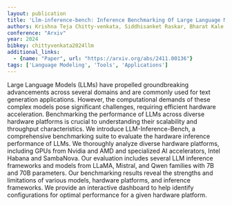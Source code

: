 ```yaml
---
layout: publication
title: 'Llm-inference-bench: Inference Benchmarking Of Large Language Models On AI Accelerators'
authors: Krishna Teja Chitty-venkata, Siddhisanket Raskar, Bharat Kale, Farah Ferdaus, Aditya Tanikanti, Ken Raffenetti, Valerie Taylor, Murali Emani, Venkatram Vishwanath
conference: "Arxiv"
year: 2024
bibkey: chittyvenkata2024llm
additional_links:
  - {name: "Paper", url: "https://arxiv.org/abs/2411.00136"}
tags: ['Language Modeling', 'Tools', 'Applications']
---
```

Large Language Models (LLMs) have propelled groundbreaking advancements
across several domains and are commonly used for text generation applications.
However, the computational demands of these complex models pose significant
challenges, requiring efficient hardware acceleration. Benchmarking the
performance of LLMs across diverse hardware platforms is crucial to
understanding their scalability and throughput characteristics. We introduce
LLM-Inference-Bench, a comprehensive benchmarking suite to evaluate the
hardware inference performance of LLMs. We thoroughly analyze diverse hardware
platforms, including GPUs from Nvidia and AMD and specialized AI accelerators,
Intel Habana and SambaNova. Our evaluation includes several LLM inference
frameworks and models from LLaMA, Mistral, and Qwen families with 7B and 70B
parameters. Our benchmarking results reveal the strengths and limitations of
various models, hardware platforms, and inference frameworks. We provide an
interactive dashboard to help identify configurations for optimal performance
for a given hardware platform.
